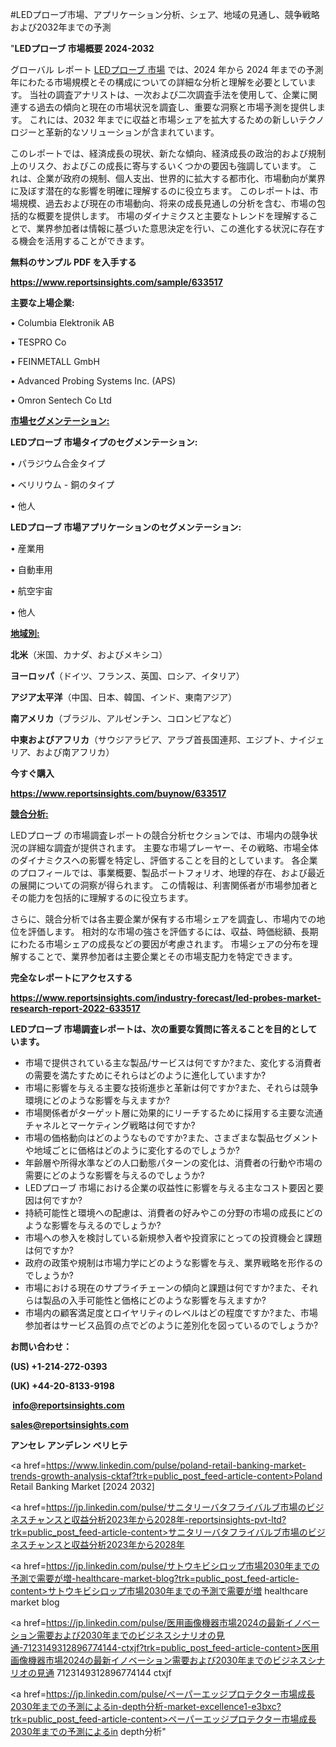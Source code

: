 #LEDプローブ市場、アプリケーション分析、シェア、地域の見通し、競争戦略および2032年までの予測

"<strong>LEDプローブ 市場概要 2024-2032</strong>

グローバル レポート <a href=https://www.reportsinsights.com/sample/633517>LEDプローブ 市場</a> では、2024 年から 2024 年までの予測年にわたる市場規模とその構成についての詳細な分析と理解を必要としています。 当社の調査アナリストは、一次および二次調査手法を使用して、企業に関連する過去の傾向と現在の市場状況を調査し、重要な洞察と市場予測を提供します。 これには、2032 年までに収益と市場シェアを拡大​​するための新しいテクノロジーと革新的なソリューションが含まれています。

このレポートでは、経済成長の現状、新たな傾向、経済成長の政治的および規制上のリスク、およびこの成長に寄与するいくつかの要因も強調しています。 これは、企業が政府の規制、個人支出、世界的に拡大する都市化、市場動向が業界に及ぼす潜在的な影響を明確に理解するのに役立ちます。 このレポートは、市場規模、過去および現在の市場動向、将来の成長見通しの分析を含む、市場の包括的な概要を提供します。 市場のダイナミクスと主要なトレンドを理解することで、業界参加者は情報に基づいた意思決定を行い、この進化する状況に存在する機会を活用することができます。

<strong><b>無料のサンプル PDF を入手する</b></strong>

<a href=https://www.reportsinsights.com/sample/633517><strong><u>https://www.reportsinsights.com/sample/633517</u></strong></a>

<strong>主要な上場企業:</strong>

• Columbia Elektronik AB

• TESPRO Co

• FEINMETALL GmbH

• Advanced Probing Systems Inc. (APS)

• Omron Sentech Co Ltd

<strong><u>市場セグメンテーション</u></strong><strong><u>:</u></strong>

<strong>LEDプローブ 市場タイプのセグメンテーション:</strong>

• パラジウム合金タイプ

• ベリリウム - 銅のタイプ

• 他人

<strong>LEDプローブ 市場アプリケーションのセグメンテーション:</strong>

• 産業用

• 自動車用

• 航空宇宙

• 他人

<strong><u>地域別</u></strong><strong><u>:</u></strong>

<strong>北米</strong>（米国、カナダ、およびメキシコ）

<strong>ヨーロッパ</strong>（ドイツ、フランス、英国、ロシア、イタリア）

<strong>アジア太平洋</strong>（中国、日本、韓国、インド、東南アジア）

<strong>南アメリカ</strong>（ブラジル、アルゼンチン、コロンビアなど）

<strong>中東およびアフリカ</strong>（サウジアラビア、アラブ首長国連邦、エジプト、ナイジェリア、および南アフリカ）

<strong>今すぐ購入</strong>

<a href=https://www.reportsinsights.com/buynow/633517><strong><u>https://www.reportsinsights.com/buynow/633517</u></strong></a>

<strong><u>競合分析:</u></strong>

LEDプローブ の市場調査レポートの競合分析セクションでは、市場内の競争状況の詳細な調査が提供されます。 主要な市場プレーヤー、その戦略、市場全体のダイナミクスへの影響を特定し、評価することを目的としています。 各企業のプロフィールでは、事業概要、製品ポートフォリオ、地理的存在、および最近の展開についての洞察が得られます。 この情報は、利害関係者が市場参加者とその能力を包括的に理解するのに役立ちます。

さらに、競合分析では各主要企業が保有する市場シェアを調査し、市場内での地位を評価します。 相対的な市場の強さを評価するには、収益、時価総額、長期にわたる市場シェアの成長などの要因が考慮されます。 市場シェアの分布を理解することで、業界参加者は主要企業とその市場支配力を特定できます。

<strong>完全なレポートにアクセスする</strong>

<a href=https://www.reportsinsights.com/industry-forecast/led-probes-market-research-report-2022-633517><strong><u><b>https://www.reportsinsights.com/industry-forecast/led-probes-market-research-report-2022-633517</b></u></strong></a>

<strong><b>LEDプローブ 市場調査レポートは、次の重要な質問に答えることを目的としています。</b></strong>
<ul>
  <li>市場で提供されている主な製品/サービスは何ですか?また、変化する消費者の需要を満たすためにそれらはどのように進化していますか?</li>
  <li>市場に影響を与える主要な技術進歩と革新は何ですか?また、それらは競争環境にどのような影響を与えますか?</li>
  <li>市場関係者がターゲット層に効果的にリーチするために採用する主要な流通チャネルとマーケティング戦略は何ですか?</li>
  <li>市場の価格動向はどのようなものですか?また、さまざまな製品セグメントや地域ごとに価格はどのように変化するのでしょうか?</li>
  <li>年齢層や所得水準などの人口動態パターンの変化は、消費者の行動や市場の需要にどのような影響を与えるのでしょうか?</li>
  <li>LEDプローブ 市場における企業の収益性に影響を与える主なコスト要因と要因は何ですか?</li>
  <li>持続可能性と環境への配慮は、消費者の好みやこの分野の市場の成長にどのような影響を与えるのでしょうか?</li>
  <li>市場への参入を検討している新規参入者や投資家にとっての投資機会と課題は何ですか?</li>
  <li>政府の政策や規制は市場力学にどのような影響を与え、業界戦略を形作るのでしょうか?</li>
  <li>市場における現在のサプライチェーンの傾向と課題は何ですか?また、それらは製品の入手可能性と価格にどのような影響を与えますか?</li>
  <li>市場内の顧客満足度とロイヤリティのレベルはどの程度ですか?また、市場参加者はサービス品質の点でどのように差別化を図っているのでしょうか?</li>
</ul>
<strong>お問い合わせ：</strong>

<strong>(US) +1-214-272-0393</strong>

<strong>(UK) +44-20-8133-9198</strong>

<strong> </strong><a href=info@reportsinsights.com><strong><u>info@reportsinsights.com</u></strong></a>

<a href=sales@reportsinsights.com><strong><u>sales@reportsinsights.com</u></strong></a>

<strong>アンセレ アンデレン ベリヒテ</strong>

<a href=https://www.linkedin.com/pulse/poland-retail-banking-market-trends-growth-analysis-cktaf?trk=public_post_feed-article-content>Poland Retail Banking Market [2024 2032]</a>

<a href=https://jp.linkedin.com/pulse/サニタリーバタフライバルブ市場のビジネスチャンスと収益分析2023年から2028年-reportsinsights-pvt-ltd?trk=public_post_feed-article-content>サニタリーバタフライバルブ市場のビジネスチャンスと収益分析2023年から2028年</a>

<a href=https://jp.linkedin.com/pulse/サトウキビシロップ市場2030年までの予測で需要が増-healthcare-market-blog?trk=public_post_feed-article-content>サトウキビシロップ市場2030年までの予測で需要が増 healthcare market blog</a>

<a href=https://jp.linkedin.com/pulse/医用画像機器市場2024の最新イノベーション需要および2030年までのビジネスシナリオの見通-7123149312896774144-ctxjf?trk=public_post_feed-article-content>医用画像機器市場2024の最新イノベーション需要および2030年までのビジネスシナリオの見通 7123149312896774144 ctxjf</a>

<a href=https://jp.linkedin.com/pulse/ペーパーエッジプロテクター市場成長2030年までの予測によるin-depth分析-market-excellence1-e3bxc?trk=public_post_feed-article-content>ペーパーエッジプロテクター市場成長2030年までの予測によるin depth分析</a>"
